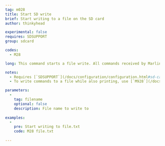 ```yaml
---
tag: m028
title: Start SD write
brief: Start writing to a file on the SD card
author: thinkyhead

experimental: false
requires: SDSUPPORT
group: sdcard

codes:
  - M28

long: This command starts a file write. All commands received by Marlin are written to the file and are not executed until `M29` closes the file.

notes:
  - Requires [`SDSUPPORT`](/docs/configuration/configuration.html#sd-card)
  - To write commands to a file while also printing, use [`M928`](/docs/gcode/M928.html)

parameters:
  -
    tag: filename
    optional: false
    description: File name to write to
    
examples:
  -
    pre: Start writing to file.txt
    code: M28 file.txt
    
---
```


